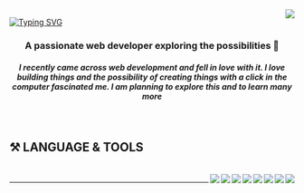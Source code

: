 <img align="right" src="https://visitor-badge.laobi.icu/badge?page_id=Manandi-96.Manandi-96">

<a href="https://git.io/typing-svg"><img src="https://readme-typing-svg.demolab.com?font=Poppins&weight=600&size=30&pause=1000&color=62F7BF&background=B27AFF00&center=true&vCenter=true&random=false&width=435&lines=%F0%9F%91%8B+Hello+!+I'm++Manandi;A+junior+web+developer" alt="Typing SVG" /></a>

<h3 align="center" color=" White"> A passionate web developer exploring the possibilities 🤯  </h3>

<h5 align="center" color=" White"> I recently came across web development and fell in love with it. I love building things and the possibility of creating things with a click in the computer fascinated me. I am planning to explore this and to learn many more </h5>
<br>

<h2 align="left" color="white"> ⚒️ LANGUAGE & TOOLS </h2>

<div align="center" flex="wrap" align items="center" justify content="space in between">
 <br>
 <img align="right" src="https://camo.githubusercontent.com/3356d10dd79f916a84ae5dba4c297fcc1a4b01bea6a2a46c7e7a7797c6a22d0f/68747470733a2f2f696d672e736869656c64732e696f2f62616467652f2d52656163742d3631444246423f7374796c653d666f722d7468652d6261646765266c6162656c436f6c6f723d626c61636b266c6f676f3d7265616374266c6f676f436f6c6f723d363144424642">
<img align="right" src="https://camo.githubusercontent.com/ce6d598510de1a8ecf703ff8517155cecc610a4de25491ed71310105f8a1f12b/68747470733a2f2f696d672e736869656c64732e696f2f62616467652f4a6176617363726970742d4630444234463f7374796c653d666f722d7468652d6261646765266c6162656c436f6c6f723d626c61636b266c6f676f3d6a617661736372697074266c6f676f436f6c6f723d463044423446">
<img  align="right" src="https://camo.githubusercontent.com/bfe6a48836e87b13a16f1f56f88fee428475c2ac29247992ec9b8bcc7154f881/68747470733a2f2f696d672e736869656c64732e696f2f62616467652f48544d4c352d4533344632363f7374796c653d666f722d7468652d6261646765266c6f676f3d68746d6c35266c6f676f436f6c6f723d7768697465">
<img align="right" 
src="https://skillicons.dev/icons?i=js,html,css,wasm">
<img align="right" 
src="https://camo.githubusercontent.com/8c5a9aede3fb0c0e98333e405a1207ef7b2e25ee97aa2a1113534e84bafc7463/68747470733a2f2f696d672e736869656c64732e696f2f62616467652f536173732d4343363639393f7374796c653d666f722d7468652d6261646765266c6f676f3d73617373266c6f676f436f6c6f723d7768697465">
<img align="right" 
src="https://camo.githubusercontent.com/4ae569342c64ecd9f0d7e7cbed78fffcca6a0f427e8efb4297c1d357dfb09074/68747470733a2f2f696d672e736869656c64732e696f2f62616467652f4d6f6e676f44422d3445413934423f7374796c653d666f722d7468652d6261646765266c6f676f3d6d6f6e676f6462266c6f676f436f6c6f723d7768697465">
<img align="right" 
src="https://camo.githubusercontent.com/c7a15bdd1c5e9cc4c887fb654d79768d4944e53a94a92766a81312bfe72fdd14/68747470733a2f2f696d672e736869656c64732e696f2f62616467652f4e6f64656a732d3343383733413f7374796c653d666f722d7468652d6261646765266c6162656c436f6c6f723d626c61636b266c6f676f3d6e6f64652e6a73266c6f676f436f6c6f723d334338373341">
<img align="right" src="https://camo.githubusercontent.com/4912b34d2a0c3d279f4abc1c39e75a2cdcbf874433796a72745dda64efb68df7/68747470733a2f2f696d672e736869656c64732e696f2f62616467652f457870726573732e6a732d3030303030303f7374796c653d666f722d7468652d6261646765266c6f676f3d65787072657373266c6f676f436f6c6f723d7768697465">

 </div>

<hr>





